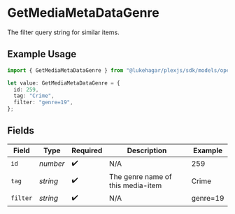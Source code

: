 # GetMediaMetaDataGenre

The filter query string for similar items.

## Example Usage

```typescript
import { GetMediaMetaDataGenre } from "@lukehagar/plexjs/sdk/models/operations";

let value: GetMediaMetaDataGenre = {
  id: 259,
  tag: "Crime",
  filter: "genre=19",
};
```

## Fields

| Field                              | Type                               | Required                           | Description                        | Example                            |
| ---------------------------------- | ---------------------------------- | ---------------------------------- | ---------------------------------- | ---------------------------------- |
| `id`                               | *number*                           | :heavy_check_mark:                 | N/A                                | 259                                |
| `tag`                              | *string*                           | :heavy_check_mark:                 | The genre name of this media-item<br/> | Crime                              |
| `filter`                           | *string*                           | :heavy_check_mark:                 | N/A                                | genre=19                           |